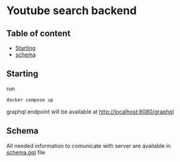 # Youtube search backend

## Table of content

-   [Starting](#Starting)
-   [schema](#Schema)

## Starting

run

```sh
docker compose up
```

graphql endpoint will be available at [http://localhost:8080/graphql]()

## Schema

All needed information to comunicate with server
are available in [schema.gql](schema.gql) file
